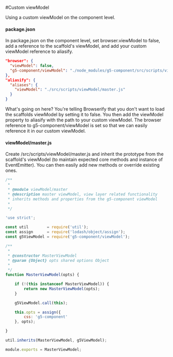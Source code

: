 #Custom viewModel

Using a custom viewModel on the component level.

#### package.json

In package.json on the component level, set browser.viewModel to false, add a reference to the scaffold's viewModel, and add your custom viewModel reference to aliasify.

```json
"browser": {
  "viewModel": false,
  "g5-component/viewModel": "./node_modules/g5-component/src/scripts/viewModel/master.js"
},
"aliasify": {
  "aliases": {
    "viewModel": "./src/scripts/viewModel/master.js"
  }
}
```

What's going on here? You're telling Browserify that you don't want to load the scaffolds viewModel by setting it to false. You then add the viewModel property to aliasify with the path to your custom viewModel. The browser reference to g5-component/viewModel is set so that we can easily reference it in our custom viewModel.

#### viewModel/master.js

Create /src/scripts/viewModel/master.js and inherit the prototype from the scaffold's viewModel (to maintain expected core methods and instance of EventEmitter). You can then easily add new methods or override existing ones.

```js
/**
 *
 * @module viewModel/master
 * @description master viewModel, view layer related functionality
 * inherits methods and properties from the g5-component viewModel
 *
 */

'use strict';

const util        = require('util');
const assign      = require('lodash/object/assign');
const g5ViewModel = require('g5-component/viewModel');

/**
 *
 * @constructor MasterViewModel
 * @param {Object} opts shared options Object
 *
 */
function MasterViewModel(opts) {

    if (!(this instanceof MasterViewModel)) {
        return new MasterViewModel(opts);
    }

    g5ViewModel.call(this);

    this.opts = assign({
        css: 'g5-component'
    }, opts);

}

util.inherits(MasterViewModel, g5ViewModel);

module.exports = MasterViewModel;

